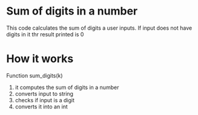 # Sum of digits in a number
This code calculates the sum of digits a user inputs. If input does not have digits in it thr result printed is 0
# How it works
Function sum_digits(k)
1. it computes the sum of digits in a number 
2. converts input to string
3. checks if input is a digit
4. converts it into an int


